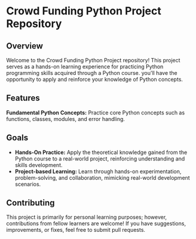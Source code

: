 # Crowd Funding Python Project Repository

## Overview
Welcome to the Crowd Funding Python Project repository! This project serves as a hands-on learning experience for practicing Python programming skills acquired through a Python course. you'll have the opportunity to apply and reinforce your knowledge of Python concepts.

## Features
**Fundamental Python Concepts:** Practice core Python concepts such as functions, classes, modules, and error handling.

## Goals
- **Hands-On Practice:** Apply the theoretical knowledge gained from the Python course to a real-world project, reinforcing understanding and skills development.
- **Project-based Learning:** Learn through hands-on experimentation, problem-solving, and collaboration, mimicking real-world development scenarios.


## Contributing
This project is primarily for personal learning purposes; however, contributions from fellow learners are welcome! If you have suggestions, improvements, or fixes, feel free to submit pull requests.
